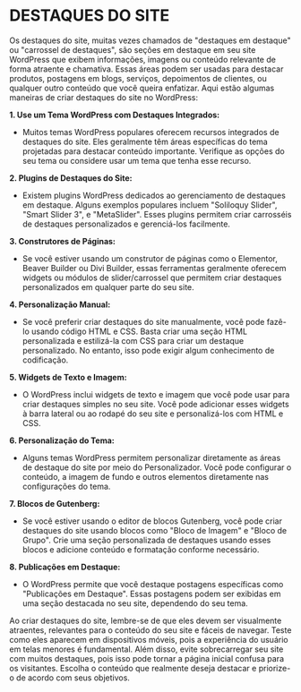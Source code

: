 # DESTAQUES DO SITE
Os destaques do site, muitas vezes chamados de "destaques em destaque" ou "carrossel de destaques", são seções em destaque em seu site WordPress que exibem informações, imagens ou conteúdo relevante de forma atraente e chamativa. Essas áreas podem ser usadas para destacar produtos, postagens em blogs, serviços, depoimentos de clientes, ou qualquer outro conteúdo que você queira enfatizar. Aqui estão algumas maneiras de criar destaques do site no WordPress:

**1. Use um Tema WordPress com Destaques Integrados:**
   - Muitos temas WordPress populares oferecem recursos integrados de destaques do site. Eles geralmente têm áreas específicas do tema projetadas para destacar conteúdo importante. Verifique as opções do seu tema ou considere usar um tema que tenha esse recurso.

**2. Plugins de Destaques do Site:**
   - Existem plugins WordPress dedicados ao gerenciamento de destaques em destaque. Alguns exemplos populares incluem "Soliloquy Slider", "Smart Slider 3", e "MetaSlider". Esses plugins permitem criar carrosséis de destaques personalizados e gerenciá-los facilmente.

**3. Construtores de Páginas:**
   - Se você estiver usando um construtor de páginas como o Elementor, Beaver Builder ou Divi Builder, essas ferramentas geralmente oferecem widgets ou módulos de slider/carrossel que permitem criar destaques personalizados em qualquer parte do seu site.

**4. Personalização Manual:**
   - Se você preferir criar destaques do site manualmente, você pode fazê-lo usando código HTML e CSS. Basta criar uma seção HTML personalizada e estilizá-la com CSS para criar um destaque personalizado. No entanto, isso pode exigir algum conhecimento de codificação.

**5. Widgets de Texto e Imagem:**
   - O WordPress inclui widgets de texto e imagem que você pode usar para criar destaques simples no seu site. Você pode adicionar esses widgets à barra lateral ou ao rodapé do seu site e personalizá-los com HTML e CSS.

**6. Personalização do Tema:**
   - Alguns temas WordPress permitem personalizar diretamente as áreas de destaque do site por meio do Personalizador. Você pode configurar o conteúdo, a imagem de fundo e outros elementos diretamente nas configurações do tema.

**7. Blocos de Gutenberg:**
   - Se você estiver usando o editor de blocos Gutenberg, você pode criar destaques do site usando blocos como "Bloco de Imagem" e "Bloco de Grupo". Crie uma seção personalizada de destaques usando esses blocos e adicione conteúdo e formatação conforme necessário.

**8. Publicações em Destaque:**
   - O WordPress permite que você destaque postagens específicas como "Publicações em Destaque". Essas postagens podem ser exibidas em uma seção destacada no seu site, dependendo do seu tema.

Ao criar destaques do site, lembre-se de que eles devem ser visualmente atraentes, relevantes para o conteúdo do seu site e fáceis de navegar. Teste como eles aparecem em dispositivos móveis, pois a experiência do usuário em telas menores é fundamental. Além disso, evite sobrecarregar seu site com muitos destaques, pois isso pode tornar a página inicial confusa para os visitantes. Escolha o conteúdo que realmente deseja destacar e priorize-o de acordo com seus objetivos.
